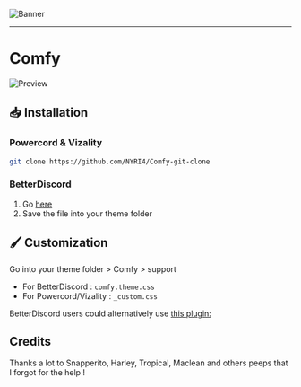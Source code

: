 ![Banner](https://nyri4.github.io/Comfy/assets/banner.png)

---

# Comfy
![Preview](https://nyri4.github.io/Comfy/assets/theme-preview.png)

## 📥 Installation

### Powercord & Vizality

```sh
git clone https://github.com/NYRI4/Comfy-git-clone
```

### BetterDiscord

1. Go [here](https://betterdiscord.net/ghdl?id=3550)
2. Save the file into your theme folder

## 🖌️ Customization
Go into your theme folder > Comfy > support
- For BetterDiscord : `comfy.theme.css`
- For Powercord/Vizality : `_custom.css`

BetterDiscord users could alternatively use [this plugin:](https://github.com/mwittrien/BetterDiscordAddons/tree/master/Plugins/ThemeSettings) 

## Credits

Thanks a lot to Snapperito, Harley, Tropical, Maclean and others peeps that I forgot for the help !
